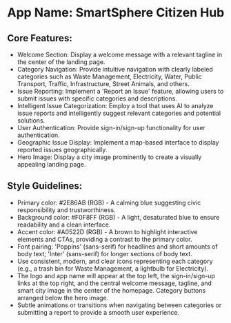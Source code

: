 # **App Name**: SmartSphere Citizen Hub

## Core Features:

- Welcome Section: Display a welcome message with a relevant tagline in the center of the landing page.
- Category Navigation: Provide intuitive navigation with clearly labeled categories such as Waste Management, Electricity, Water, Public Transport, Traffic, Infrastructure, Street Animals, and others.
- Issue Reporting: Implement a 'Report an Issue' feature, allowing users to submit issues with specific categories and descriptions.
- Intelligent Issue Categorization: Employ a tool that uses AI to analyze issue reports and intelligently suggest relevant categories and potential solutions.
- User Authentication: Provide sign-in/sign-up functionality for user authentication.
- Geographic Issue Display: Implement a map-based interface to display reported issues geographically.
- Hero Image: Display a city image prominently to create a visually appealing landing page.

## Style Guidelines:

- Primary color: #2E86AB (RGB) - A calming blue suggesting civic responsibility and trustworthiness.
- Background color: #F0F8FF (RGB) - A light, desaturated blue to ensure readability and a clean interface.
- Accent color: #A0522D (RGB) - A brown to highlight interactive elements and CTAs, providing a contrast to the primary color.
- Font pairing: 'Poppins' (sans-serif) for headlines and short amounts of body text; 'Inter' (sans-serif) for longer sections of body text.
- Use consistent, modern, and clear icons representing each category (e.g., a trash bin for Waste Management, a lightbulb for Electricity).
- The logo and app name will appear at the top left, the sign-in/sign-up links at the top right, and the central welcome message, tagline, and smart city image in the center of the homepage. Category buttons arranged below the hero image.
- Subtle animations or transitions when navigating between categories or submitting a report to provide a smooth user experience.